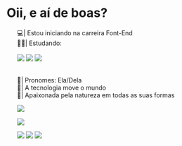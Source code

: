 <h1> Oii, e aí de boas?</h1>
<div><ul>
💻| Estou iniciando na carreira Font-End<br>
👩‍💻| Estudando:
<div style="display: inline_block"><br>
<img src="https://img.shields.io/badge/html5-%23E34F26.svg?style=for-the-badge&logo=html5&logoColor=white"/>
<img src="https://img.shields.io/badge/css3-%231572B6.svg?style=for-the-badge&logo=css3&logoColor=white"/>
<img src="https://img.shields.io/badge/javascript-%23323330.svg?style=for-the-badge&logo=javascript&logoColor=%23F7DF1E"/>
  
<br>👩| Pronomes: Ela/Dela<br>
📌| A tecnologia move o mundo<br>
🌱| Apaixonada pela natureza em todas as suas formas<p>
</div>
<div>
  <p><picture>
<source srcset="https://github-readme-stats.vercel.app/api?username=ingritedaiane&show_icons=true&theme=panda"
  media="(prefers-color-scheme: dark)"/>
<source srcset="https://github-readme-stats.vercel.app/api?username=ingritedaiane&show_icons=true"
  media="(prefers-color-scheme: light), (prefers-color-scheme: no-preference)"/>
  <img src="https://github-readme-stats.vercel.app/api?username=ingritedaiane&show_icons=true"/>
</picture>
</div>
<div>
<picture>
<source srcset="https://github-readme-stats.vercel.app/api/top-langs/?username=ingritedaiane&layout=compact=true&theme=panda"/>
  <img src="https://github.com/ingritedaiane/github-readme-stats"/>
</picture>
</div><p>
<div style="text-align: center”;>
  <a href="https://www.instagram.com/ingritedaiane/" target="_blank"><img src="https://img.shields.io/badge/Instagram-%23E4405F.svg?style=for-the-badge&logo=Instagram&logoColor=white" target="_blank"></a>
  <a href="mailto:ingritedaiane@gmail.com"><img src="https://img.shields.io/badge/Gmail-D14836?style=for-the-badge&logo=gmail&logoColor=white" target="_blank"></a>
<img src="https://img.shields.io/badge/linkedin-%230077B5.svg?style=for-the-badge&logo=linkedin&logoColor=white" target="_blank"></a>
</ul>                                                                                                            
</div>                                                                      
